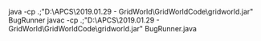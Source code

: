 java -cp .;"D:\APCS\2019.01.29 - GridWorld\GridWorldCode\gridworld.jar" BugRunner
javac -cp .;"D:\APCS\2019.01.29 - GridWorld\GridWorldCode\gridworld.jar" BugRunner.java